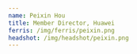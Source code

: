 ```yaml
---
name: Peixin Hou
title: Member Director, Huawei
ferris: /img/ferris/peixin.png
headshot: /img/headshot/peixin.png
---
```

